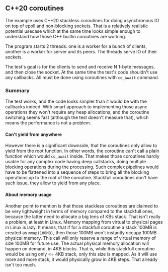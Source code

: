 ## C++20 coroutines

The example uses C++20 stackless coroutines for doing asynchronous IO on top of epoll and non-blocking sockets. That is a relatively realistic potential usecase which at the same time looks simple enough to understand how those C++ builtin coroutines are working.

The program starts 2 threads: one is a worker for a bunch of clients, another is a worker for server and its peers. The threads serve IO of their sockets.

The test's goal is for the clients to send and receive N 1-byte messages, and then close the socket. At the same time the test's code shouldn't use any callbacks. All must be done using coroutines with `co_await` command.

### Summary

The test works, and the code looks simpler than it would be with the callbacks indeed. With smart approach to implementing those async operations they won't require any heap allocations, and the coroutine switching seems fast (although the test doesn't measure that), which means the performance is not a problem.

#### Can't yield from anywhere
However there is a significant downside, that the coroutines only allow to yield from the root function. In other words, the coroutine can't call a plain function which would `co_await` inside. That makes those coroutines hardly usable for any complex code having deep callstacks, doing multiple blocking operations during the processing. Such complex pipelines would have to be flattened into a sequence of steps to bring all the blocking operations up to the root of the coroutine. Stackfull coroutines don't have such issue, they allow to yield from any place.

#### About memory usage
Another point to mention is that those stackless coroutines are claimed to be very lightweight in terms of memory compared to the stackfull ones, because the latter need to allocate a big tens of KBs stack. That isn't really a problem, at least in Linux. Memory mapping from virtual to physical pages in Linux is lazy. It means, that if for a stackfull coroutine a stack 100MB is created as `mmap(100MB)`, then those 100MB won't instantly occupy 100MB physical memory. This call will only reserve a range of virtual memory of size 100MB for future use. The actual physical memory allocation will happen on demand, in 4KB blocks. That is, while this stackfull coroutine would be using only <= 4KB stack, only this size is mapped. As it will use more and more stack, it would physically grow in 4KB steps. That already isn't too much.
